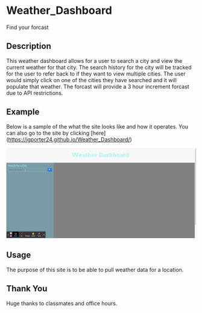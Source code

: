 # Weather_Dashboard
Find your forcast

## Description

This weather dashboard allows for a user to search a city and view the current weather for that city. The search history for the city will be tracked for the user to refer back to if they want to view multiple cities. The user would simply click on one of the cities they have searched and it will populate that weather. The forcast will provide a 3 hour increment forcast due to API restrictions.

## Example

Below is a sample of the what the site looks like and how it operates. You can also go to the site by clicking [here] (https://jgporter24.github.io/Weather_Dashboard/)

![](assets/images/Weather_Dashboard.gif)

## Usage

The purpose of this site is to be able to pull weather data for a location. 

## Thank You

Huge thanks to classmates and office hours.